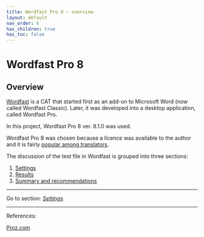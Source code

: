 ```yaml
---
title: Wordfast Pro 8 — overview
layout: default
nav_order: 6
has_children: true
has_toc: false
---
```

Wordfast Pro 8
===

## Overview

[Wordfast](https://www.wordfast.com/products/wordfast_pro) is a CAT that started first as an add-on to Microsoft Word (now called Wordfast Classic). Later, it was developed into a desktop application, called Wordfast Pro.

In this project, Wordfast Pro 8 ver. 8.1.0 was used.

Wordfast Pro 8 was chosen because a licence was available to the author and it is fairly [popular among translators](https://go.proz.com/blog/cat-tool-use-by-translators-what-are-they-using "Proz article on CAT use").

The discussion of the test file in Wordfast is grouped into three sections:

1. [Settings](wordfast-01-settings)
2. [Results](wordfast-02-results)
3. [Summary and recommendations](wordfast-03-summary-and-recommendations)

---

Go to section: [*Settings*](wordfast-01-settings)

---

References:

[Proz.com](https://go.proz.com/blog/cat-tool-use-by-translators-what-are-they-using)